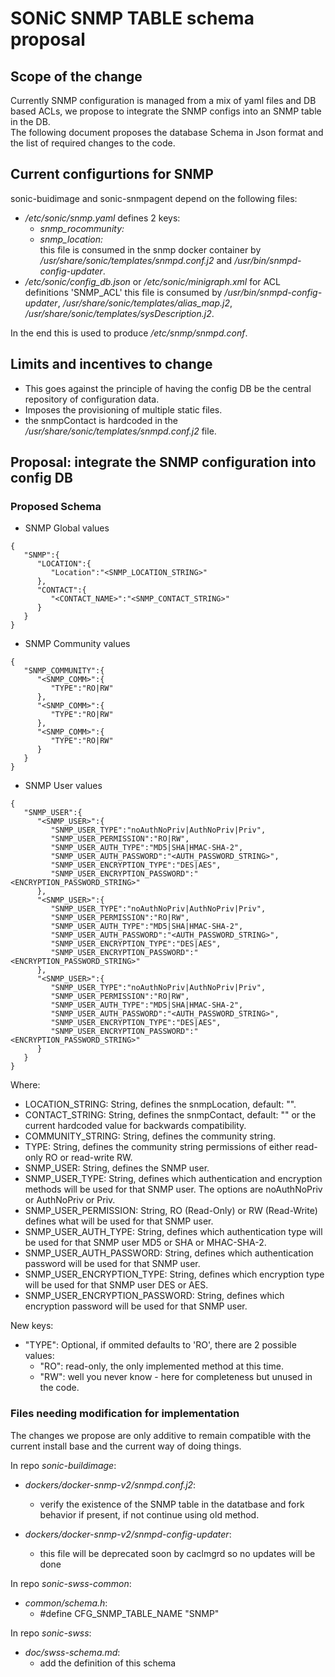# SONiC SNMP TABLE schema proposal #

## Scope of the change ##

Currently SNMP configuration is managed from a mix of yaml files and DB based ACLs, we propose to integrate the SNMP configs into an SNMP table in the DB.  
The following document proposes the database Schema in Json format and the list of required changes to the code.

## Current configurtions for SNMP ##
sonic-buidimage and sonic-snmpagent depend on the following files:
* */etc/sonic/snmp.yaml*
    defines 2 keys:  
  * *snmp_rocommunity:*  
  * *snmp_location:*  
   this file is consumed in the snmp docker container by */usr/share/sonic/templates/snmpd.conf.j2* and */usr/bin/snmpd-config-updater*.  
* */etc/sonic/config_db.json* or */etc/sonic/minigraph.xml* for ACL definitions 'SNMP_ACL'
  this file is consumed by */usr/bin/snmpd-config-updater*, */usr/share/sonic/templates/alias_map.j2*, */usr/share/sonic/templates/sysDescription.j2*.

In the end this is used to produce */etc/snmp/snmpd.conf*.

## Limits and incentives to change ##
* This goes against the principle of having the config DB be the central repository of configuration data.
* Imposes the provisioning of multiple static files.
* the snmpContact is hardcoded in the */usr/share/sonic/templates/snmpd.conf.j2* file.

## Proposal: integrate the SNMP configuration into config DB ##
### Proposed Schema ###

* SNMP Global values
```
{
   "SNMP":{
      "LOCATION":{
         "Location":"<SNMP_LOCATION_STRING>"
      },
      "CONTACT":{
         "<CONTACT_NAME>":"<SNMP_CONTACT_STRING>"
      }
   }
}
```

* SNMP Community values
```
{
   "SNMP_COMMUNITY":{
      "<SNMP_COMM>":{
         "TYPE":"RO|RW"
      },
      "<SNMP_COMM>":{
         "TYPE":"RO|RW"
      },
      "<SNMP_COMM>":{
         "TYPE":"RO|RW"
      }
   }
}
```

* SNMP User values 
```
{
   "SNMP_USER":{
      "<SNMP_USER>":{
         "SNMP_USER_TYPE":"noAuthNoPriv|AuthNoPriv|Priv",
         "SNMP_USER_PERMISSION":"RO|RW",
         "SNMP_USER_AUTH_TYPE":"MD5|SHA|HMAC-SHA-2",
         "SNMP_USER_AUTH_PASSWORD":"<AUTH_PASSWORD_STRING>",
         "SNMP_USER_ENCRYPTION_TYPE":"DES|AES",
         "SNMP_USER_ENCRYPTION_PASSWORD":"<ENCRYPTION_PASSWORD_STRING>"
      },
      "<SNMP_USER>":{
         "SNMP_USER_TYPE":"noAuthNoPriv|AuthNoPriv|Priv",
         "SNMP_USER_PERMISSION":"RO|RW",
         "SNMP_USER_AUTH_TYPE":"MD5|SHA|HMAC-SHA-2",
         "SNMP_USER_AUTH_PASSWORD":"<AUTH_PASSWORD_STRING>",
         "SNMP_USER_ENCRYPTION_TYPE":"DES|AES",
         "SNMP_USER_ENCRYPTION_PASSWORD":"<ENCRYPTION_PASSWORD_STRING>"
      },
      "<SNMP_USER>":{
         "SNMP_USER_TYPE":"noAuthNoPriv|AuthNoPriv|Priv",
         "SNMP_USER_PERMISSION":"RO|RW",
         "SNMP_USER_AUTH_TYPE":"MD5|SHA|HMAC-SHA-2",
         "SNMP_USER_AUTH_PASSWORD":"<AUTH_PASSWORD_STRING>",
         "SNMP_USER_ENCRYPTION_TYPE":"DES|AES",
         "SNMP_USER_ENCRYPTION_PASSWORD":"<ENCRYPTION_PASSWORD_STRING>"
      }
   }
}
```

Where:
- LOCATION_STRING:  String, defines the snmpLocation, default: "".  
- CONTACT_STRING:   String, defines the snmpContact, default: "" or the current hardcoded value for backwards compatibility.  
- COMMUNITY_STRING: String, defines the community string.
- TYPE: String, defines the community string permissions of either read-only RO or read-write RW.
- SNMP_USER: String, defines the SNMP user.
- SNMP_USER_TYPE: String, defines which authentication and encryption methods will be used for that SNMP user.  The options are noAuthNoPriv or AuthNoPriv or Priv.
- SNMP_USER_PERMISSION: String, RO (Read-Only) or RW (Read-Write) defines what will be used for that SNMP user.
- SNMP_USER_AUTH_TYPE: String, defines which authentication type will be used for that SNMP user MD5 or SHA or MHAC-SHA-2.
- SNMP_USER_AUTH_PASSWORD: String, defines which authentication password will be used for that SNMP user.
- SNMP_USER_ENCRYPTION_TYPE: String, defines which encryption type will be used for that SNMP user DES or AES. 
- SNMP_USER_ENCRYPTION_PASSWORD: String, defines which encryption password will be used for that SNMP user. 


New keys:
* "TYPE":  Optional, if ommited defaults to 'RO', there are 2 possible values:  
  * "RO": read-only, the only implemented method at this time.  
  * "RW": well you never know - here for completeness but unused in the code.  

### Files needing modification for implementation ###

The changes we propose are only additive to remain compatible with the current install base and the current way of doing things.

In repo *sonic-buildimage*:

* *dockers/docker-snmp-v2/snmpd.conf.j2*:  
  * verify the existence of the SNMP table in the datatbase and fork behavior if present, if not continue using old method.

* *dockers/docker-snmp-v2/snmpd-config-updater*:  
  * this file will be deprecated soon by caclmgrd so no updates will be done


In repo *sonic-swss-common*: 

* *common/schema.h*:  
  * #define CFG_SNMP_TABLE_NAME           "SNMP"

In repo *sonic-swss*:

* *doc/swss-schema.md*:
  * add the definition of this schema

